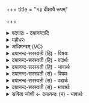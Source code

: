 +++
title = "१३ दीक्षायै रूपम्"

+++
<details><summary>पदपाठः - दयानन्दादि</summary>

दी॒क्षायै॑ रू॒पम्। शष्पा॑णि। प्रा॒य॒णीय॑स्य। प्रा॒य॒नीय॒स्येति॑ प्रऽअय॒नीय॑स्य। तोक्मा॑नि। क्र॒यस्य॑। रू॒पम्। सोम॑स्य। ला॒जाः। सो॒मा॒ँशव॒ इति॑ सोमऽअ॒ँशवः॑। मधु॑। १३।
</details>

<details><summary>महीधरः</summary>

म० इदानीं सौत्रामण्याः सोमसंपत्तिं निरूपयति । शष्पाणि नवप्ररूढव्रीहिरूपाणि पूर्वोक्तानि दीक्षायै । षष्ठ्यर्थे चतुर्थी । दीक्षाया दीक्षणीयेष्टे रूपम् । शष्पाणि दीक्षणीयात्वेन ध्येयानि । एवमग्रेऽपि । तोक्मानि नवप्ररूढयवाः प्रायणीयस्य प्रायणीयेष्टे रूपं ध्येयम् । सोमस्य क्रस्य रूपं लाजाः सोमक्रयोऽस्ति सोमे अत्र लाजास्तस्य रूपम् । लाजाः सोमक्रयरूपेण ध्येया इत्यर्थः । सोमक्रयस्येति समासे युक्ते तदभावः सोमक्रयपदयोर्व्यत्ययो रूपपदेन व्यवधानं च छान्दसम् । मधु सोमांशवः सोमखण्डास्तद्रूपेण ध्येयम् । यद्वा मधु मधुरस्वादा लाजा एव सोमांशवो ध्येयाः ॥ १३ ॥  
चतुर्दशी।
</details>

<details><summary>अधिमन्त्रम् (VC)</summary>

- यज्ञो देवता
- हैमवर्चिर्ऋषिः
- अनुष्टुप्
- गान्धारः
</details>

<details><summary>दयानन्द-सरस्वती (हि) - विषयः</summary>

कैसे मनुष्य सुखी होते हैं, इस विषय का उपदेश अगले मन्त्र में किया है ॥
</details>

<details><summary>दयानन्द-सरस्वती (हि) - पदार्थः</summary>

पदार्थान्वयभाषाः -  हे मनुष्यो ! जो (प्रायणीयस्य) जिस व्यवहार से उत्तम सुख को प्राप्त होते हैं, उसमें होनेवाले को (दीक्षायै) यज्ञ के नियम-रक्षा के लिये (रूपम्) सुन्दर रूप और (तोक्मानि) अपत्य (क्रयस्य) द्रव्यों के बेचने का (रूपम्) रूप (शष्पाणि) छाँट-फटक शुद्ध कर ग्रहण करने योग्य धान्य (सोमस्य) सोमलतादि के रस के सम्बन्धी (लाजाः) परिपक्व फूले हुए अन्न (सोमांशवः) सोम के विभाग और (मधु) सहत हैं, उनको तुम लोग विस्तृत करो ॥१३ ॥
</details>

<details><summary>दयानन्द-सरस्वती (हि) - भावार्थः</summary>

भावार्थभाषाः -  इस मन्त्र में पूर्व मन्त्र से ‘अतन्वत’ इस क्रियापद की अनुवृत्ति आती है, जो मनुष्य यज्ञ के योग्य सन्तान और पदार्थों को सिद्ध करते हैं, वे इस संसार में सुख को प्राप्त होते हैं ॥१३ ॥
</details>

<details><summary>दयानन्द-सरस्वती (सं) - विषयः</summary>

कीदृशा जनाः सुखिनो भवन्तीत्याह ॥
</details>

<details><summary>दयानन्द-सरस्वती (सं) - पदार्थः</summary>

पदार्थान्वयभाषाः -  हे मनुष्याः ! यानि प्रायणीयस्य दीक्षायै रूपं तोक्मानि क्रयस्य रूपं शष्पाणि सोमस्य लाजाः सोमांशवो मधु च सन्ति, तानि यूयमतन्वत ॥१३ ॥
</details>

<details><summary>दयानन्द-सरस्वती (सं) - भावार्थः</summary>

भावार्थभाषाः -  अत्रातन्वतेति क्रियापदं पूर्वमन्त्रादनुवर्त्तते। ये मनुष्या यज्ञाऽर्हाण्यपत्यानि वस्तूनि च सम्पादयन्ति, तेऽत्र सुखं लभन्ते ॥१३ ॥
</details>

<details><summary>सविता जोशी ← दयानन्दः (म) - भावार्थः</summary>

भावार्थभाषाः -  या मंत्रात पूर्वीच्या मंत्रातील ‘अतन्वत’ या क्रियापदाची अनुवृत्ती झालेली आहे. जी माणसे यज्ञासाठी योग्य पदार्थ प्राप्त करतात, तसेच उत्तम संताने निर्माण करतात, ती या जगात सुख प्राप्त करू शकतात.
</details>